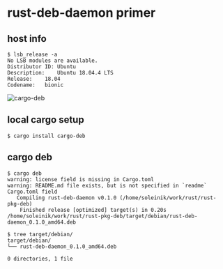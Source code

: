 # rust-deb-daemon primer

## host info
```
$ lsb_release -a
No LSB modules are available.
Distributor ID:	Ubuntu
Description:	Ubuntu 18.04.4 LTS
Release:	18.04
Codename:	bionic
```

![cargo-deb](https://crates.io/crates/cargo-deb)

## local cargo setup
```
$ cargo install cargo-deb
```

## cargo deb
```
$ cargo deb
warning: license field is missing in Cargo.toml
warning: README.md file exists, but is not specified in `readme` Cargo.toml field
   Compiling rust-deb-daemon v0.1.0 (/home/soleinik/work/rust/rust-pkg-deb)
    Finished release [optimized] target(s) in 0.20s
/home/soleinik/work/rust/rust-pkg-deb/target/debian/rust-deb-daemon_0.1.0_amd64.deb

$ tree target/debian/
target/debian/
└── rust-deb-daemon_0.1.0_amd64.deb

0 directories, 1 file


```

